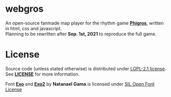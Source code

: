 # webgros
An open-source fanmade map player for the rhythm game [**Phigros**](https://pigeon-games.com/phigros), written in html, css and javascript.  
Planning to be rewritten after **Sep. 1st, 2021** to reproduce the full game.  
  
# License

Source code (unless stated otherwise) is distributed under [LGPL-2.1 license](https://www.gnu.org/licenses/old-licenses/lgpl-2.1.en.html). See [**LICENSE**](LICENSE) for more information.  
  
Font [**Exo**](https://www.ndiscover.com/exo-1-0/) and [**Exo2**](https://www.ndiscover.com/exo-2-0/) by **Natanael Gama** is licensed under [SIL Open Font License](http://scripts.sil.org/OFL)  
